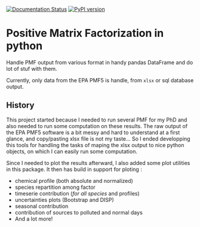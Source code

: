 [![Documentation Status](https://img.shields.io/badge/Documentation-API-green)](https://webersa.gricad-pages.univ-grenoble-alpes.fr/py4pm/)
[![PyPI version](https://badge.fury.io/py/pyPMF.svg)](https://badge.fury.io/py/pyPMF)


Positive Matrix Factorization in python
=======================================

Handle PMF output from various format in handy pandas DataFrame and do lot of stuf with
them.

Currently, only data from the EPA PMF5 is handle, from `xlsx` or sql database output.


History
-------

This project started because I needed to run several PMF for my PhD and also needed to run
some computation on these results.
The raw output of the EPA PMF5 software is a bit messy and hard to understand at a first
glance, and copy/pasting xlsx file is not my taste... So I ended developping this tools
for handling the tasks of maping the xlsx output to nice python objects, on which I can
easily run some computation.

Since I needed to plot the results afterward, I also added some plot utilities in this
package. It then has build in support for ploting :

 * chemical profile (both absolute and normalized)
 * species repartition among factor
 * timeserie contribution (*for all species* and profiles)
 * uncertainties plots (Bootstrap and DISP)
 * seasonal contribution
 * contribution of sources to polluted and normal days
 * And a lot more!
